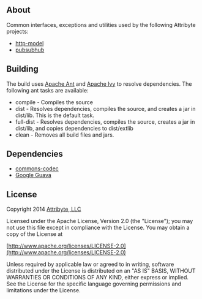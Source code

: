 ## About

Common interfaces, exceptions and utilities used by the following Attribyte projects:

* [http-model](https://github.com/attribyte/http-model)
* [pubsubhub](https://github.com/attribyte/pubsubhub)

## Building

The build uses [Apache Ant](http://ant.apache.org/) and
[Apache Ivy](https://ant.apache.org/ivy/) to resolve dependencies. The following ant tasks
are available:

* compile - Compiles the source
* dist - Resolves dependencies, compiles the source, and creates a jar in dist/lib. This is the default task.
* full-dist - Resolves dependencies, compiles the source, creates a jar in dist/lib, and copies dependencies to dist/extlib
* clean - Removes all build files and jars.

## Dependencies

* [commons-codec](http://commons.apache.org/proper/commons-codec/)
* [Google Guava](https://code.google.com/p/guava-libraries/)
 
## License

Copyright 2014 [Attribyte, LLC](https://attribyte.com)

Licensed under the Apache License, Version 2.0 (the "License");
you may not use this file except in compliance with the License.
You may obtain a copy of the License at

[http://www.apache.org/licenses/LICENSE-2.0](http://www.apache.org/licenses/LICENSE-2.0)

Unless required by applicable law or agreed to in writing, software distributed under the License is distributed on an "AS IS" BASIS,
WITHOUT WARRANTIES OR CONDITIONS OF ANY KIND, either express or implied.
See the License for the specific language governing permissions and limitations under the License.
